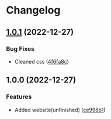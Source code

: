 # Changelog

## [1.0.1](https://github.com/Cunga0X/Apollo-Project/compare/v1.0.0...v1.0.1) (2022-12-27)


### Bug Fixes

* Cleaned css ([4f6fa8c](https://github.com/Cunga0X/Apollo-Project/commit/4f6fa8c91a5d99811f97444b9a4e227c1cc32b1f))

## 1.0.0 (2022-12-27)


### Features

* Added website(unfinished) ([ce998b1](https://github.com/Cunga0X/Apollo-Project/commit/ce998b166519d90ef514ac90c393b4e379aa95f2))
